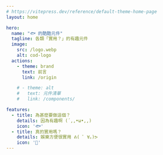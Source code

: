 ```yaml
---
# https://vitepress.dev/reference/default-theme-home-page
layout: home

hero:
  name: "🐟 的酷酷元件"
  tagline: 各類「實用？」的有趣元件
  image:
    src: /logo.webp
    alt: cod-logo
  actions:
    - theme: brand
      text: 前言
      link: /origin

    # - theme: alt
    #   text: 元件清單
    #   link: /components/

features:
  - title: 為甚麼要做這個？
    details: 因為有趣啊 (´,,•ω•,,)
    icon: '🐟'
  - title: 真的實用嗎？
    details: 娛樂方便很實用 ᕕ( ﾟ ∀。)ᕗ 
    icon: '👀'
---
```


